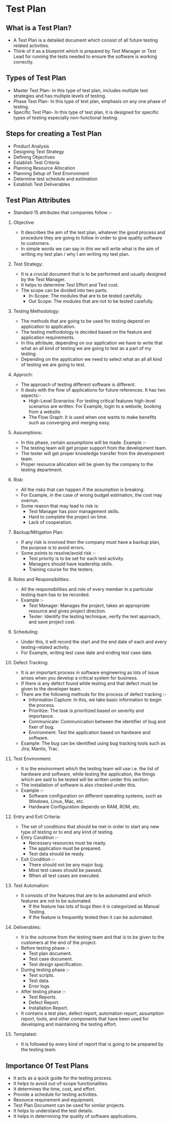 # Test Plan

## What is a Test Plan?

* A Test Plan is a detailed document which consist of all future testing related activities.
* Think of it as a blueprint which is prepared by Test Manager or Test Lead for running the tests needed to ensure the software is working correctly.

## Types of Test Plan

* Master Test Plan- In this type of test plan, includes multiple test strategies and has multiple levels of testing.
* Phase Test Plan- In this type of test plan, emphasis on any one phase of testing.
* Specific Test Plan- In this type of test plan, it is designed for specific types of testing especially non-functional testing.

## Steps for creating a Test Plan

* Product Analysis
* Designing Test Strategy
* Defining Objectives
* Establish Test Criteria
* Planning Resource Allocation
* Planning Setup of Test Environment
* Determine test schedule and estimation
* Establish Test Deliverables

##  Test Plan Attributes

* Standard 15 attributes that companies follow :-

1. Objective:
	* It describes the aim of the test plan, whatever the good process and procedure they are going to follow in order to give quality software to customers.
	* In simple words we can say in this we will write what is the aim of writing my test plan / why I am writing my test plan.

2. Test Strategy: 
	* It is a crucial document that is to be performed and usually designed by the Test Manager. 
	* It helps to determine Test Effort and Test cost.
	* The scope can be divided into two parts:
		* In-Scope: The modules that are to be tested carefully.
		* Out Scope: The modules that are not to be tested carefully.

3. Testing Methodology:
	* The methods that are going to be used for testing depend on application to application. 
	* The testing methodology is decided based on the feature and application requirements.
	* In this attribute, depending on our application we have to write that what an all kind of testing we are going to test as a part of my testing.
	* Depending on the application we need to select what an all all kind of testing we are going to test.

4. Approch:
	* The approach of testing different software is different. 
	* It deals with the flow of applications for future references. It has two aspects:-
		* High-Level Scenarios: For testing critical features high-level scenarios are written. For Example, login to a website, booking from a website.
		* The Flow Graph: It is used when one wants to make benefits such as converging and merging easy.
	
5. Assumptions: 
	* In this phase, certain assumptions will be made. Example :-
	* The testing team will get proper support from the development team.
	* The tester will get proper knowledge transfer from the development team.
	* Proper resource allocation will be given by the company to the testing department.

6. Risk: 
	* All the risks that can happen if the assumption is breaking. 
	* For Example, in the case of wrong budget estimation, the cost may overrun. 
	* Some reason that may lead to risk is:
		* Test Manager has poor management skills.
		* Hard to complete the project on time.
		* Lack of cooperation.

7. Backup/Mitigation Plan:
	* If any risk is involved then the company must have a backup plan, the purpose is to avoid errors. 
	* Some points to resolve/avoid risk :-
		* Test priority is to be set for each test activity.
		* Managers should have leadership skills.
		* Training course for the testers.

8. Roles and Responsibilities: 
	* All the responsibilities and role of every member in a particular testing team has to be recorded.
	* Example :-
		* Test Manager: Manages the project, takes an appropriate resource and gives project direction.
		* Tester: Identify the testing technique, verify the test approach, and save project cost.

9. Scheduling:
	* Under this, it will record the start and the end date of each and every testing-related activity. 
	* For Example, writing test case date and ending test case date.

10. Defect Tracking: 
	* It is an important process in software engineering as lots of issue arises when you develop a critical system for business. 
	* If there is any defect found while testing and that defect must be given to the developer team. 
	* There are the following methods for the process of defect tracking :-
		* Information Capture: In this, we take basic information to begin the process.
		* Prioritize: The task is prioritized based on severity and importance.
		* Communicate: Communication between the identifier of bug and fixer of bug.
		* Environment: Test the application based on hardware and software.
	* Example: The bug can be identified using bug tracking tools such as Jira, Mantis, Trac. 

11. Test Environment: 
	* It is the environment which the testing team will use i.e. the list of hardware and software, while testing the application, the things which are said to be tested will be written under this section. 
	* The installation of software is also checked under this.
	* Example :-
		* Software configuration on different operating systems, such as Windows, Linux, Mac, etc.
		* Hardware Configuration depends on RAM, ROM, etc.

12. Entry and Exit Criteria: 
	* The set of conditions that should be met in order to start any new type of testing or to end any kind of testing.
	* Entry Condition :-
		* Necessary resources must be ready.
		* The application must be prepared.
		* Test data should be ready.
	* Exit Condition :-
		* There should not be any major bug.
		* Most test cases should be passed.
		* When all test cases are executed.

13. Test Automation: 
	* It consists of the features that are to be automated and which features are not to be automated.
		* If the feature has lots of bugs then it is categorized as Manual Testing.
		* If the feature is frequently tested then it can be automated.

14. Deliverables:
	* It is the outcome from the testing team and that is to be given to the customers at the end of the project.
	* Before testing phase :-
		* Test plan document.
		* Test case document.
		* Test design specification.
	* During testing phase :-
		* Test scripts.
		* Test data.
		* Error logs.
	* After testing phase :-
		* Test Reports.
		* Defect Report.
		* Installation Report.
	* It contains a test plan, defect report, automation report, assumption report, tools, and other components that have been used for developing and maintaining the testing effort.

15. Templated: 
	* It is followed by every kind of report that is going to be prepared by the testing team.

## Importance Of Test Plans

* It acts as a quick guide for the testing process.
* It helps to avoid out-of-scope functionalities.
* It determines the time, cost, and effort.
* Provide a schedule for testing activities.
* Resource requirement and equipment.
* Test Plan Document can be used for similar projects.
* It helps to understand the test details.
* It helps in determining the quality of software applications.